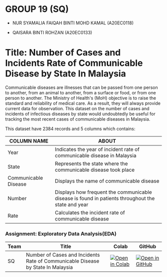 #  GROUP 19 (SQ)

 - NUR SYAMALIA FAIQAH BINTI MOHD KAMAL (A20EC0118)
   
 - QAISARA BINTI ROHZAN (A20EC0133)
 
 # **Title: Number of Cases and Incidents Rate of Communicable Disease by State In Malaysia**
 
Communicable diseases are illnesses that can be passed from one person to another, from an animal to another, from a surface or food, or from one person to another. The Ministry of Health's (MoH) objective is to raise the standard and reliability of medical care. As a result, they will always provide current data for observation. This dataset on the number of cases and incidents of infectious diseases by state would undoubtedly be useful for tracking the most recent cases of communicable diseases in Malaysia.
 
This dataset have 2384 records and 5 columns which contains:

| COLUMN NAME              |ABOUT                       |
|----------------|-------------------------------|
|Year |Indicates the year of incident rate of communicable disease in Malaysia            | 
|State |Represents the state where the communicable disease took place          |
|Communicable Disease | Displays the name of communicable disease|
|Number | Displays how frequent the communicable disease is found in patients throughout the state and year |
|Rate | Calculates the incident rate of communicable disease |


### Assignment: Exploratory Data Analysis(EDA)


| Team | Title | Colab |  GitHub |
| ----- | ----- | ------ | ------ | 
| SQ | Number of Cases and Incidents Rate of Communicable Disease by State In Malaysia | [![Open in Colab](https://img.shields.io/static/v1?label=&message=Open%20in%20Colab&labelColor=grey&color=blue&logo=google-colab)](https://colab.research.google.com/drive/1TvgXI9-qQq-cnI5-RJnxaNOLM4hvBCta?usp=sharing#scrollTo=7F8DQl5dVJJ0) |[![Open in GitHub](https://img.shields.io/static/v1?label=&message=Open%20in%20GitHub&labelColor=grey&color=blue&logo=github)](https://github.com/drshahizan/Python_EDA/tree/main/Malaysia%20EDA/Pixelated) |
